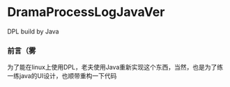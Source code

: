 # DramaProcessLogJavaVer
DPL build by Java
### 前言（雾
为了能在linux上使用DPL，老夫使用Java重新实现这个东西，当然，也是为了练一练java的UI设计，也顺带重构一下代码
